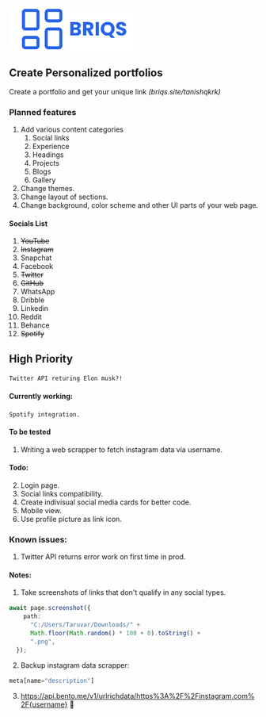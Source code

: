 <img width="50%" src="./public/logo_long.png" />

## Create Personalized portfolios
Create a portfolio and get your unique link _(briqs.site/tanishqkrk)_
<!-- ### Core functionlaity -->

### Planned features
1. Add various content categories
   1. Social links
   2. Experience
   3. Headings
   4. Projects
   5. Blogs
   6. Gallery
2. Change themes.
3. Change layout of sections.
4. Change background, color scheme and other UI parts of your web page.

#### Socials List
1. ~~YouTube~~
2. ~~Instagram~~
3. Snapchat
4. Facebook
5. ~~Twitter~~
6. ~~GitHub~~
7. WhatsApp
8. Dribble
9. Linkedin
10. Reddit
11. Behance
12. ~~Spotify~~

## High Priority
```Twitter API returing Elon musk?!```

#### Currently working:
```Spotify integration.```

#### To be tested
1. Writing a web scrapper to fetch instagram data via username.

#### Todo:
2. Login page.
3. Social links compatibility.
4. Create indivisual social media cards for better code.
5. Mobile view.
6. Use profile picture as link icon.


### Known issues: 
1. Twitter API returns error work on first time in prod.

#### Notes:
1. Take screenshots of links that don't qualify in any social types.

```ts
await page.screenshot({
    path:
      "C:/Users/Taruvar/Downloads/" +
      Math.floor(Math.random() * 100 + 0).toString() +
      ".png",
  });
```
2. Backup instagram data scrapper: 
```js
meta[name="description"]
```
3. https://api.bento.me/v1/urlrichdata/https%3A%2F%2Finstagram.com%2F{username} 🤫
